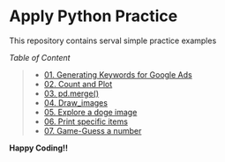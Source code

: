 # Apply Python Practice

This repository contains serval simple practice examples

_Table of Content_

> - [01. Generating Keywords for Google Ads](Generating_Keywords_for_Google_Ads.dp)
> - [02. Count and Plot](Count_and_plot-MLSsalarydata2019)
> - [03. pd.merge()](pd.merge_left_right_outer_inner.py)
> - [04. Draw_images](draw_images.py)
> - [05. Explore a doge image](doge_image!.py)
> - [06. Print specific items](Print_specific_items.py)
> - [07. Game-Guess a number](Game_im_thinking_about_a_number.py)

**Happy Coding!!**
